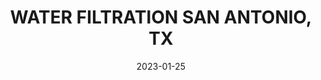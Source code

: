 ---
component: "service2_banner"
date: "2023-01-25"
title: WATER FILTRATION SAN ANTONIO, TX
text: "WATER FILTRATION PROFESSIONALS SAN ANTONIO FOR HOMES AND RESTAURANTS"
textColor: white
featuredImage: ../../../images/gaines-water-filtration.webp
---